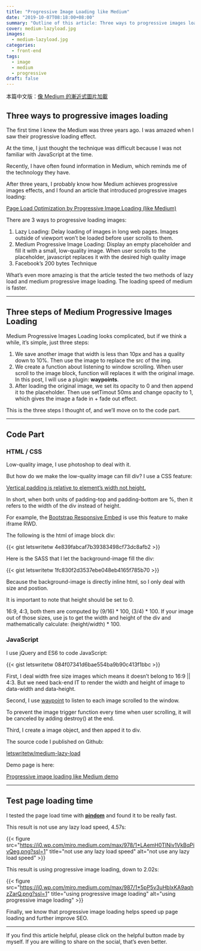 ```yaml
---
title: "Progressive Image Loading like Medium"
date: "2019-10-07T08:18:00+08:00"
summary: "Outline of this article: Three ways to progressive images loading, Three steps of Medium Progressive Images Loading, Code Part, Test page loading time"
cover: medium-lazyload.jpg
images:
  - medium-lazyload.jpg
categories:
  - front-end
tags:
  - image
  - medium
  - progressive
draft: false
---
```


本篇中文版：[像 Medium 的漸近式圖片加載](https://letswrite.tw/medium-lazyload/)

## Three ways to progressive images loading

The first time I knew the Medium was three years ago. I was amazed when I saw their progressive loading effect.

At the time, I just thought the technique was difficult because I was not familiar with JavaScript at the time.

Recently, I have often found information in Medium, which reminds me of the technology they have.

After three years, I probably know how Medium achieves progressive images effects, and I found an article that introduced progressive images loading:

[Page Load Optimization by Progressive Image Loading (like Medium)](https://blog.botreetechnologies.com/page-load-optimization-by-progressive-image-loading-like-medium-1d0f94744a4d)

There are 3 ways to progressive loading images:

1. Lazy Loading: Delay loading of images in long web pages. Images outside of viewport won’t be loaded before user scrolls to them.
2. Medium Progressive Image Loading: Display an empty placeholder and fill it with a small, low-quality image. When user scrolls to the placeholder, javascript replaces it with the desired high quality image
3. Facebook’s 200 bytes Technique

What’s even more amazing is that the article tested the two methods of lazy load and medium progressive image loading. The loading speed of medium is faster.

---

## Three steps of Medium Progressive Images Loading

Medium Progressive Images Loading looks complicated, but if we think a while, it’s simple, just three steps:

1. We save another image that width is less than 10px and has a quality down to 10%. Then use the image to replace the src of the img.
2. We create a function about listening to window scrolling. When user scroll to the image block, function will replaces it with the original image. In this post, I will use a plugin: **waypoints**.
3. After loading the original image, we set its opacity to 0 and then append it to the placeholder. Then use setTimout 50ms and change opacity to 1, which gives the image a fade in + fade out effect.

This is the three steps I thought of, and we’ll move on to the code part.

---

## Code Part

### HTML / CSS

Low-quality image, I use photoshop to deal with it.

But how do we make the low-quality image can fill div? I use a CSS feature:

[Vertical padding is relative to element’s width not height.](https://medium.com/@peedutuisk/lesser-known-css-quirks-oddities-and-advanced-tips-css-is-awesome-8ee3d16295bb)

In short, when both units of padding-top and padding-bottom are %, then it refers to the width of the div instead of height.

For example, the [Bootstrap Responsive Embed](https://getbootstrap.com/docs/3.3/components/#responsive-embed) is use this feature to make iframe RWD.

The following is the html of image block div:

{{< gist letswritetw 4e839fabcaf7b39383498cf73dc8afb2 >}}

Here is the SASS that I let the background-image fill the div:

{{< gist letswritetw 1fc830f2d3537ebe048eb4165f785b70 >}}

Because the background-image is directly inline html, so I only deal with size and postion.

It is important to note that height should be set to 0.

16:9, 4:3, both them are computed by (9/16) \* 100, (3/4) \* 100. If your image out of those sizes, use js to get the width and height of the div and mathematically calculate: (height/width) \* 100.

### JavaScript

I use jQuery and ES6 to code JavaScript:

{{< gist letswritetw 084f07341d6bae554ba9b90c413f1bbc >}}

First, I deal width free size images which means it doesn’t belong to 16:9 || 4:3. But we need back-end IT to render the width and height of image to data-width and data-height.

Second, I use [waypoint](http://imakewebthings.com/waypoints/) to listen to each image scrolled to the window.

To prevent the image trigger function every time when user scrolling, it will be canceled by adding destroy() at the end.

Third, I create a image object, and then apped it to div.

The source code I published on Github:

[letswritetw/medium-lazy-load](https://github.com/letswritetw/letswrite-medium-lazyload)

Demo page is here:

[Progressive image loading like Medium demo](https://letswritetw.github.io/letswrite-medium-lazyload/)

---

## Test page loading time

I tested the page load time with **[pindom](https://www.pingdom.com/)** and found it to be really fast.

This result is not use any lazy load speed, 4.57s:

{{< figure src="https://i0.wp.com/miro.medium.com/max/978/1*LAemH0TlNiv1VkBqPivQeg.png?ssl=1" title="not use any lazy load speed" alt="not use any lazy load speed" >}}

This result is using progressive image loading, down to 2.02s:

{{< figure src="https://i0.wp.com/miro.medium.com/max/987/1*5pP5v3uHblxKA9aqhzZarQ.png?ssl=1" title="using progressive image loading" alt="using progressive image loading" >}}

Finally, we know that progressive image loading helps speed up page loading and further improve SEO.

---

If you find this article helpful, please click on the helpful button made by myself. If you are willing to share on the social, that’s even better.
